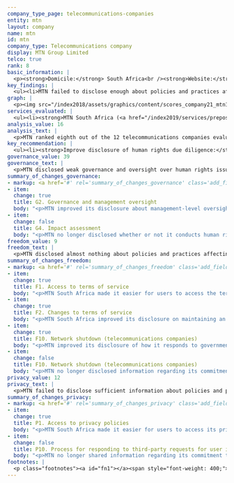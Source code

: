 ```yaml
---
company_type_page: telecommunications-companies
entity: mtn
layout: company
name: mtn
id: mtn
company_type: Telecommunications company
display: MTN Group Limited
telco: true
rank: 8
basic_information: | 
  <p><strong>Domicile:</strong> South Africa<br /><strong>Website:</strong> <a href="http://www.mtn.com">www.mtn.com</a>&nbsp;</p>
key_findings: | 
  <ul><li>MTN failed to disclose enough about policies and practices affecting users&rsquo; freedom of expression and privacy.</li><li>It lacked strong governance and oversight over human rights issues, and disclosed almost nothing about policies affecting freedom of expression.</li><li>MTN disclosed very little about how it handles user information, particularly its policies around sharing and retaining user information, as well as what steps it takes to keep user information secure.</li></ul>
graph: | 
  <p><img src="/index2018/assets/graphics/content/scores_company21_mtn1.jpg" /></p>
services_evaluated: | 
  <ul><li><strong>MTN South Africa (<a href="/index2019/services/prepostpaidmobile/">Prepaid mobile</a>)</strong></li><li><strong>MTN South Africa (<a href="/index2019/services/prepostpaidmobile/">Postpaid mobile</a>)</strong></li><li><strong>MTN South Africa (<a href="/index2019/services/fixedbroadband/">Fixed line broadband</a>)</strong></li></ul>
analysis_value: 16
analysis_text: | 
  <p>MTN ranked eighth out of the 12 telecommunications companies evaluated, tying with Bharti Airtel.<a href="#fn1"><sup>1</sup></a> Despite making several improvements to its disclosure, MTN still lagged behind its peers, disclosing very little about policies and practices affecting freedom of expression and privacy.<a href="#fn2"><sup>2</sup></a> It provided minimal information about how it responds to government demands to shut down its networks, and disclosed nothing about how it handles government requests to hand over user information. While South African law may discourage MTN from disclosing information about such requests, the company could still improve its disclosures in several other key areas. For instance, it could be more transparent about how it handles user information and its network management policies. It could also disclose more about its process for handling requests to block content or restrict user accounts.<br /><br /></p><hr /><p><br /><strong>MTN Group Limited</strong> is a telecommunications company that serves markets in 24 countries in Africa and the Middle East.<a href="#fn3"><sup>3</sup></a> It offers voice and data services and business services, such as cloud, infrastructure, network, software, and enterprise mobility.</p><p><strong>Market cap:</strong> USD 13.8 billion<a href="#fn4"><sup>4</sup></a><br /><strong>JSE:</strong> MTN</p>
key_recommendation: | 
  <ul><li><strong>Improve disclosure of human rights due diligence:</strong>&nbsp;MTN should disclose more information about its human rights due diligence, including whether it conducts risk assessments on new and existing services and when entering new markets.</li><li><strong>Be more transparent about handling of user information:</strong>&nbsp;MTN should be explicit about what user information it collects and shares, for what purposes, and for how long it retains it.</li><li><strong>Be more transparent about external requests affecting user rights:</strong>&nbsp;MTN should disclose information about government and private requests to restrict access to content or accounts, and about private requests for user information.</li></ul>
governance_value: 39
governance_text: | 
  <p>MTN disclosed weak governance and oversight over human rights issues. While it made some improvement by clarifying senior-level oversight over freedom of expression and privacy issues (G2), it fell short on most other indicators in this category. It published very limited information about conducting human rights impact assessments, failing to disclose whether it assesses freedom of expression and privacy related risks associated with its use of automated decision-making or its targeted advertising practices (G4). It had grievance and remedy mechanisms for users to submit their freedom of expression and privacy related complaints, but did not disclose its remedy procedures or specify a time frame for redressing these complaints (G6).</p>
summary_of_changes_governance:
- markup: <a href='#' rel='summary_of_changes_governance' class='add_fieldset dashicons-before dashicons-plus'><span>Add fieldset</span></a>
- item:
  change: true
  title: G2. Governance and management oversight
  body: "<p>MTN improved its disclosure about management-level oversight over how company practices affect freedom of expression and privacy.</p>"
- item:
  change: false
  title: G4. Impact assessment
  body: "<p>MTN no longer disclosed whether or not it conducts human rights impact assessments on a regular basis.</p>"
freedom_value: 9
freedom_text: | 
  <p>MTN disclosed almost nothing about policies and practices affecting freedom of expression, tying with Bharti Airtel for the lowest score of all telecommunications companies in this category. It provided no information at all about how it handles external requests to block content or deactivate accounts&mdash;it disclosed nothing about its process for handling government and private requests to block content or restrict user accounts (F5-F7). South African law does not prevent companies from disclosing information about how they handle these requests, nor does it prohibit them from publishing this data.</p><p>It also lacked transparency about its own internal processes for enforcing its rules: The terms for MTN South Africa&rsquo;s mobile and broadband services were not easy to find or understand (F1), and the company did not commit to notifying users of changes to these services (F2).<a href="#fn5"><sup>5</sup></a> In addition, the operator revealed nothing about its network management policies and did not publish a clear commitment to uphold net neutrality (F9). Although it clarified reasons why it may shut down its networks, MTN still did not sufficiently disclose its policies for handling government network shutdown orders (F10).</p>
summary_of_changes_freedom:
- markup: <a href='#' rel='summary_of_changes_freedom' class='add_fieldset dashicons-before dashicons-plus'><span>Add fieldset</span></a>
- item:
  change: true
  title: F1. Access to terms of service
  body: "<p>MTN South Africa made it easier for users to access the terms of services of its prepaid mobile service.</p>"
- item:
  change: true
  title: F2. Changes to terms of service
  body: "<p>MTN South Africa improved its disclosure on maintaining an archive of past changes made to the terms of service of its prepaid mobile service.</p>"
- item:
  change: true
  title: F10. Network shutdown (telecommunications companies)
  body: "<p>MTN improved its disclosure of how it responds to government requests to shut down networks.</p>"
- item:
  change: false
  title: F10. Network shutdown (telecommunications companies)
  body: "<p>MTN no longer disclosed information regarding its commitment to push back on government shutdown requests.</p>"
privacy_value: 12
privacy_text: | 
  <p>MTN failed to disclose sufficient information about policies and practices affecting the privacy and security of its users, ranking tenth out of the 12 telecommunications companies in this category, ahead of only Etisalat and Ooredoo. MTN South Africa provided minimal information about the types of user information it collects and why (P3, P5), and no information about what information it shares (P4), or for how long it retains user information (P6). It also did not disclose any options for users to control what information the company collects and uses (P7), or options for users to obtain all of the information the company holds on them (P8).</p><p>MTN failed to provide any information about how it handles third-party requests for user information (P10-P12). The only piece of information MTN had previously disclosed was a commitment to push back on inappropriate or overbroad government requests; however, researchers were unable to locate such information in current company disclosures. While regulations in South Africa may discourage companies from publishing information about government requests for user information, including the fact that a request was made, nothing prevents MTN from fully disclosing how it handles private requests and the number of these requests it received and with which it complied.</p><p>The operating company MTN South Africa disclosed minimal information about its security policies, outperforming only Celcom (Axiata), Etisalat UAE, and Ooredoo Qatar on this set of indicators (P13-P18). It disclosed less than nearly all of its peers about its internal mechanisms to keep user information secure (P13)&mdash;but was one of only five telecommunications companies evaluated to disclose anything about its processes for addressing security vulnerabilities (P14). Like many of its peers, MTN South Africa provided no information about its policies for responding to data breaches (P15).</p>
summary_of_changes_privacy:
- markup: <a href='#' rel='summary_of_changes_privacy' class='add_fieldset dashicons-before dashicons-plus'><span>Add fieldset</span></a>
- item:
  change: true
  title: P1. Access to privacy policies
  body: "<p>MTN South Africa made it easier for users to access its privacy policy.</p>"
- item:
  change: false
  title: P10. Process for responding to third-party requests for user information
  body: "<p>MTN no longer shared information regarding its commitment to push back on overbroad government requests for user data.</p>"
footnotes: | 
  <p class="footnotes"><a id="fn1"></a><span style="font-weight: 400;">[1]</span> The research period for the 2019 Index ran from January 13, 2018 to February 8, 2019. Policies that came into effect after February 8, 2019 were not evaluated in this Index.</p><p class="footnotes"><a id="fn2"></a><span style="font-weight: 400;">[2]</span> For MTN&rsquo;s performance in the 2018 Index, see: <a href="/index2018/companies/mtn">rankingdigitalrights.org/index2018/companies/mtn</a>&nbsp;</p><p class="footnotes"><a id="fn3"></a><span style="font-weight: 400;">[3]</span> &ldquo;Where We Are,&rdquo; MTN Group, Accessed January 15, 2019, <a href="https://www.mtn.com/en/mtn-group/about-us/our-story/Pages/where-we-are.aspx">www.mtn.com/en/mtn-group/about-us/our-story/Pages/where-we-are.aspx</a>&nbsp;</p><p class="footnotes"><a id="fn4"></a><span style="font-weight: 400;">[4]</span> Bloomberg Markets, Accessed April 18, 2019, <a href="https://www.bloomberg.com/quote/MTN:SJ">www.bloomberg.com/quote/MTN:SJ</a>&nbsp;</p><p class="footnotes"><a id="fn5"></a><span style="font-weight: 400;">[5]</span> For most indicators in the Freedom of Expression and Privacy categories, RDR evaluates the operating company of the home market, in this case MTN South Africa.</p>
---
```


